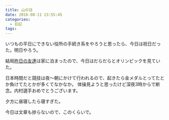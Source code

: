 ```yaml
---
title: 山の日
date: 2016-08-11 23:55:45
categories:
  - 日記
tags:
---
```


いつもの平日にできない役所の手続き系をやろうと思ったら、今日は祝日だった。明日やろう。

結局[昨日の友達](https://shimoju.jp/2016/08/10/takunomi/)は家に泊まったので、今日はだらだらとオリンピックを見ていた。

日本時間だと競技は夜〜朝にかけて行われるので、起きたら金メダルとってたとか負けてたとかが多くてなかなか。
体操見ようと思ったけど深夜3時からで断念。内村選手おめでとうございます。

夕方に昼寝したら寝すぎた。

今日は文章も捗らないので、このくらいで。
